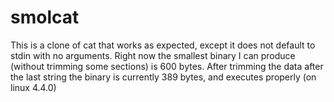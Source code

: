 # smolcat
This is a clone of cat that works as expected, except it does not default to stdin with no arguments.
Right now the smallest binary I can produce (without trimming some sections) is 600 bytes. After trimming the data after the last string the binary is currently 389 bytes, and executes properly (on linux 4.4.0)